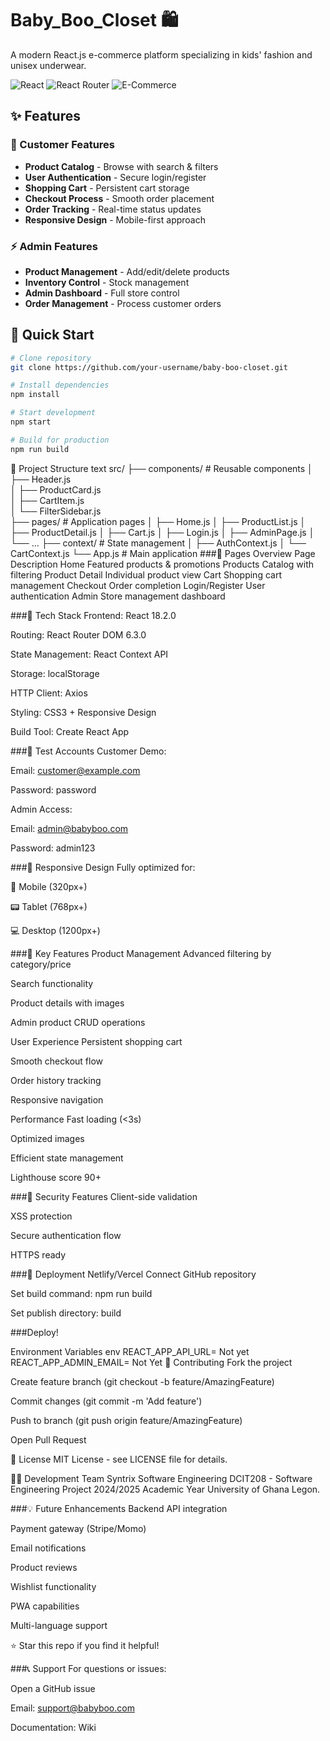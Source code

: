 # Baby_Boo_Closet 🛍️

A modern React.js e-commerce platform specializing in kids' fashion and unisex underwear.

![React](https://img.shields.io/badge/React-18.2.0-61DAFB?style=for-the-badge&logo=react)
![React Router](https://img.shields.io/badge/React_Router-6.3.0-CA4245?style=for-the-badge&logo=react-router)
![E-Commerce](https://img.shields.io/badge/E--Commerce-Platform-FF6B6B?style=for-the-badge)

## ✨ Features

### 🎯 Customer Features
- **Product Catalog** - Browse with search & filters
- **User Authentication** - Secure login/register
- **Shopping Cart** - Persistent cart storage
- **Checkout Process** - Smooth order placement
- **Order Tracking** - Real-time status updates
- **Responsive Design** - Mobile-first approach

### ⚡ Admin Features
- **Product Management** - Add/edit/delete products
- **Inventory Control** - Stock management
- **Admin Dashboard** - Full store control
- **Order Management** - Process customer orders

## 🚀 Quick Start

```bash
# Clone repository
git clone https://github.com/your-username/baby-boo-closet.git

# Install dependencies
npm install

# Start development
npm start

# Build for production
npm run build
```
📁 Project Structure
text
src/
├── components/                   # Reusable components
│   ├── Header.js                
│   ├── ProductCard.js           
│   ├── CartItem.js            
│   └── FilterSidebar.js               
├── pages/                        # Application pages
│   ├── Home.js
│   ├── ProductList.js
│   ├── ProductDetail.js
│   ├── Cart.js
│   ├── Login.js
│   ├── AdminPage.js
│   └── ...
├── context/            # State management
│   ├── AuthContext.js
│   └── CartContext.js
└── App.js              # Main application
###🎨 Pages Overview
Page	Description
Home	Featured products & promotions
Products	Catalog with filtering
Product Detail	Individual product view
Cart	Shopping cart management
Checkout	Order completion
Login/Register	User authentication
Admin	Store management dashboard

###🔧 Tech Stack
Frontend: React 18.2.0

Routing: React Router DOM 6.3.0

State Management: React Context API

Storage: localStorage

HTTP Client: Axios

Styling: CSS3 + Responsive Design

Build Tool: Create React App

###👥 Test Accounts
Customer Demo:

Email: customer@example.com

Password: password

Admin Access:

Email: admin@babyboo.com

Password: admin123

###📱 Responsive Design
Fully optimized for:

📱 Mobile (320px+)

📟 Tablet (768px+)

💻 Desktop (1200px+)

###🎯 Key Features
Product Management
Advanced filtering by category/price

Search functionality

Product details with images

Admin product CRUD operations

User Experience
Persistent shopping cart

Smooth checkout flow

Order history tracking

Responsive navigation

Performance
Fast loading (<3s)

Optimized images

Efficient state management

Lighthouse score 90+

###🔐 Security Features
Client-side validation

XSS protection

Secure authentication flow

HTTPS ready

###🚀 Deployment
Netlify/Vercel
Connect GitHub repository

Set build command: npm run build

Set publish directory: build

###Deploy!

Environment Variables
env
REACT_APP_API_URL= Not yet
REACT_APP_ADMIN_EMAIL= Not Yet
🤝 Contributing
Fork the project

Create feature branch (git checkout -b feature/AmazingFeature)

Commit changes (git commit -m 'Add feature')

Push to branch (git push origin feature/AmazingFeature)

Open Pull Request

📝 License
MIT License - see LICENSE file for details.

👨‍💻 Development Team
Syntrix Software Engineering
DCIT208 - Software Engineering Project
2024/2025 Academic Year
University of Ghana Legon.

###💡 Future Enhancements
Backend API integration

Payment gateway (Stripe/Momo)

Email notifications

Product reviews

Wishlist functionality

PWA capabilities

Multi-language support

⭐ Star this repo if you find it helpful!

###📞 Support
For questions or issues:

Open a GitHub issue

Email: support@babyboo.com

Documentation: Wiki
